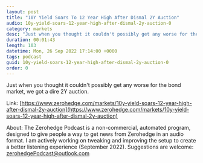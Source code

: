```yaml
---
layout: post
title: "10Y Yield Soars To 12 Year High After Dismal 2Y Auction"
audio: 10y-yield-soars-12-year-high-after-dismal-2y-auction-0
category: markets
desc: "Just when you thought it couldn't possibly get any worse for the bond market, we got a dire 2Y auction."
duration: 00:01:43
length: 103
datetime: Mon, 26 Sep 2022 17:14:00 +0000
tags: podcast
guid: 10y-yield-soars-12-year-high-after-dismal-2y-auction-0
order: 0
---
```

Just when you thought it couldn't possibly get any worse for the bond market, we got a dire 2Y auction.

Link: [https://www.zerohedge.com/markets/10y-yield-soars-12-year-high-after-dismal-2y-auction](https://www.zerohedge.com/markets/10y-yield-soars-12-year-high-after-dismal-2y-auction)

About: The Zerohedge Podcast is a non-commercial, automated program, designed to give people a way to get news from Zerohedge in an audio format.  I am actively working on tweaking and improving the setup to create a better listening experience (September 2022).  Suggestions are welcome: [zerohedgePodcast@outlook.com](mailto:zerohedgePodcast@outlook.com)